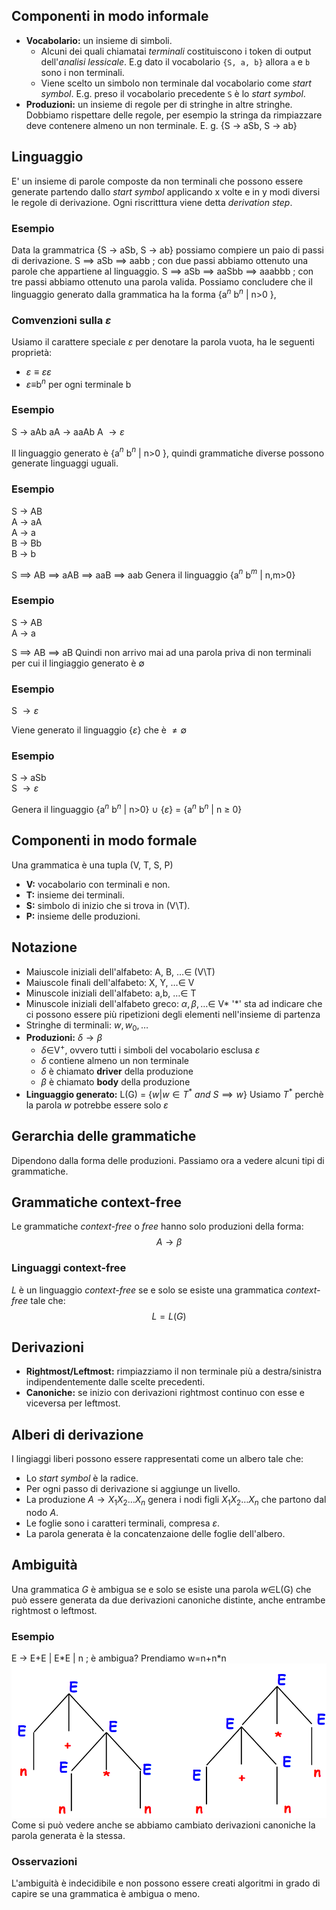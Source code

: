 ## Componenti in modo informale
* **Vocabolario:** un insieme di simboli.
	* Alcuni dei quali chiamatai *terminali* costituiscono i token di output dell'*analisi lessicale*.
	  E.g dato il vocabolario `{S, a, b}` allora `a` e `b` sono i non terminali.
	* Viene scelto un simbolo non terminale dal vocabolario come *start symbol*.
	  E.g. preso il vocabolario precedente `S` è lo *start symbol*.
* **Produzioni:** un insieme di regole per di stringhe in altre stringhe.
  Dobbiamo rispettare delle regole, per esempio la stringa da rimpiazzare deve contenere almeno un non terminale.
  E. g. {S $\to$ aSb, S $\to$ ab} 
## Linguaggio
E' un insieme di parole composte da non terminali che possono essere generate partendo dallo *start symbol* applicando x volte e in y modi diversi le regole di derivazione.
Ogni riscritttura viene detta *derivation step*.
### Esempio
Data la grammatrica {S $\to$ aSb, S $\to$ ab} possiamo compiere un paio di passi di derivazione.
S $\implies$ aSb $\implies$ aabb ; con due passi abbiamo ottenuto una parole che appartiene al linguaggio.
S $\implies$ aSb $\implies$ aaSbb $\implies$ aaabbb ; con tre passi abbiamo ottenuto una parola valida.
Possiamo concludere che il linguaggio generato dalla grammatica ha la forma {a$^n$ b$^n$ | n>0 },
### Comvenzioni sulla $\varepsilon$
Usiamo il carattere speciale $\varepsilon$ per denotare la parola vuota, ha le seguenti proprietà:
* $\varepsilon \equiv \varepsilon \varepsilon$
* $\varepsilon \equiv$b$^n$ per ogni terminale b
### Esempio
S $\to$ aAb
aA $\to$ aaAb
A $\to \varepsilon$ 

Il linguaggio generato è {a$^n$ b$^n$ | n>0 }, quindi grammatiche diverse possono generate linguaggi uguali.
### Esempio
S $\to$ AB  
A $\to$ aA  
A $\to$ a  
B $\to$ Bb  
B $\to$ b

S $\implies$ AB $\implies$ aAB $\implies$ aaB $\implies$ aab
Genera il linguaggio {a$^n$ b$^m$ | n,m>0}
### Esempio
S $\to$ AB  
A $\to$ a

S $\implies$ AB $\implies$ aB
Quindi non arrivo mai ad una parola priva di non terminali per cui il lingiaggio generato è $\emptyset$
### Esempio
S $\to \varepsilon$ 

Viene generato il linguaggio {$\varepsilon$} che è $\neq \emptyset$
### Esempio
S $\to$ aSb  
S $\to \varepsilon$ 

Genera il linguaggio {a$^n$ b$^n$ | n>0} $\cup$ {$\varepsilon$} = {a$^n$ b$^n$ | n $\geq$ 0} 
## Componenti in modo formale
Una grammatica è una tupla (V, T, S, P)
* **V:** vocabolario con terminali e non.
* **T:** insieme dei terminali.
* **S:** simbolo di inizio che si trova in (V\\T).
* **P:** insieme delle produzioni.
## Notazione
* Maiuscole iniziali dell'alfabeto: A, B, $\dots \in$ (V\\T)
* Maiuscole finali dell'alfabeto: X, Y, $\dots \in$ V
* Minuscole iniziali dell'alfabeto: a,b, $\dots \in$ T
* Minuscole iniziali dell'alfabeto greco: $\alpha, \beta, \dots \in$ V* 
	  '\*' sta ad indicare che ci possono essere più ripetizioni degli elementi nell'insieme di partenza
* Stringhe di terminali: $w, w_{0}, \dots$
* **Produzioni:**  $\delta \to \beta$
	* $\delta \in$V$^+$, ovvero tutti i simboli del vocabolario esclusa $\varepsilon$
	* $\delta$ contiene almeno un non terminale
	* $\delta$ è chiamato **driver** della produzione
	* $\beta$ è chiamato **body** della produzione
* **Linguaggio generato:** L(G) = {$w | w \in T^*\ and\ S \implies w$}
	  Usiamo $T^*$ perchè la parola $w$ potrebbe essere solo $\varepsilon$ 
## Gerarchia delle grammatiche
Dipendono dalla forma delle produzioni.
Passiamo ora a vedere alcuni tipi di grammatiche.
## Grammatiche context-free
Le grammatiche *context-free* o *free* hanno solo produzioni della forma:
$$A \to \beta$$
### Linguaggi context-free
*L* è un linguaggio *context-free* se e solo se esiste una grammatica *context-free* tale che:
$$L=L(G)$$
## Derivazioni
* **Rightmost/Leftmost:** rimpiazziamo il non terminale più a destra/sinistra indipendentemente dalle scelte precedenti.
* **Canoniche:** se inizio con derivazioni rightmost continuo con esse e viceversa per leftmost.
## Alberi di derivazione
I lingiaggi liberi possono essere rappresentati come un albero tale che:
* Lo *start symbol* è la radice.
* Per ogni passo di derivazione si aggiunge un livello.
* La produzione $A \to X_1 X_2 \dots X_n$ genera i nodi figli $X_1 X_2 \dots X_n$ che partono dal nodo $A$.
* Le foglie sono i caratteri terminali, compresa $\varepsilon$.
* La parola generata è la concatenzaione delle foglie dell'albero.
## Ambiguità
Una grammatica *G* è ambigua se e solo se esiste una parola $w\in$L(G) che può essere generata da due derivazioni canoniche distinte, anche entrambe rightmost o leftmost.
### Esempio
E $\to$ E+E | E\*E | n ; è ambigua?
Prendiamo w=n+n\*n
![Possibili parse tree](./img/01/ambiguity_parse_tree.png)
Come si può vedere anche se abbiamo cambiato derivazioni canoniche la parola generata è la stessa.
### Osservazioni
L'ambiguità è indecidibile e non possono essere creati algoritmi in grado di capire se una grammatica è ambigua o meno.